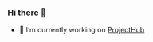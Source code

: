 ### Hi there 👋

- 🔭 I’m currently working on [ProjectHub](https://github.com/Pranay-Tej/projecthub)

<!--
**Pranay-Tej/Pranay-Tej** is a ✨ _special_ ✨ repository because its `README.md` (this file) appears on your GitHub profile.

Here are some ideas to get you started:

- 🌱 I’m currently learning ...
- 👯 I’m looking to collaborate on ...
- 🤔 I’m looking for help with ...
- 💬 Ask me about ...
- 📫 How to reach me: ...
- 😄 Pronouns: ...
- ⚡ Fun fact: ...
-->

